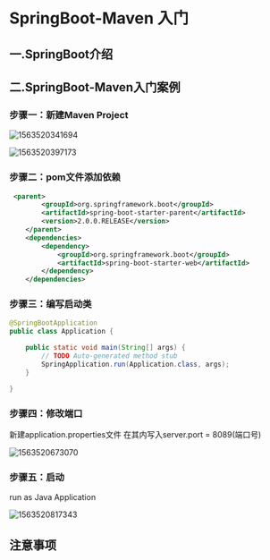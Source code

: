 # 			SpringBoot-Maven 入门

## 一.SpringBoot介绍

## 二.SpringBoot-Maven入门案例

### 步骤一：新建Maven Project

![1563520341694](C:\Users\zhangxiaoliang\AppData\Roaming\Typora\typora-user-images\1563520341694.png)

![1563520397173](C:\Users\zhangxiaoliang\AppData\Roaming\Typora\typora-user-images\1563520397173.png)





### 步骤二：pom文件添加依赖

```xml
 <parent>
        <groupId>org.springframework.boot</groupId>
        <artifactId>spring-boot-starter-parent</artifactId>
        <version>2.0.0.RELEASE</version>
    </parent>
    <dependencies>
        <dependency>
            <groupId>org.springframework.boot</groupId>
            <artifactId>spring-boot-starter-web</artifactId>
        </dependency>
    </dependencies>
```



### 步骤三：编写启动类

```java
@SpringBootApplication
public class Application {

    public static void main(String[] args) {
        // TODO Auto-generated method stub
        SpringApplication.run(Application.class, args);
    }

}
```

### 步骤四：修改端口 

新建application.properties文件 在其内写入server.port = 8089(端口号)

![1563520673070](C:\Users\zhangxiaoliang\AppData\Roaming\Typora\typora-user-images\1563520673070.png)

### 步骤五：启动

 run as Java Application

![1563520817343](C:\Users\zhangxiaoliang\AppData\Roaming\Typora\typora-user-images\1563520817343.png)

## 注意事项